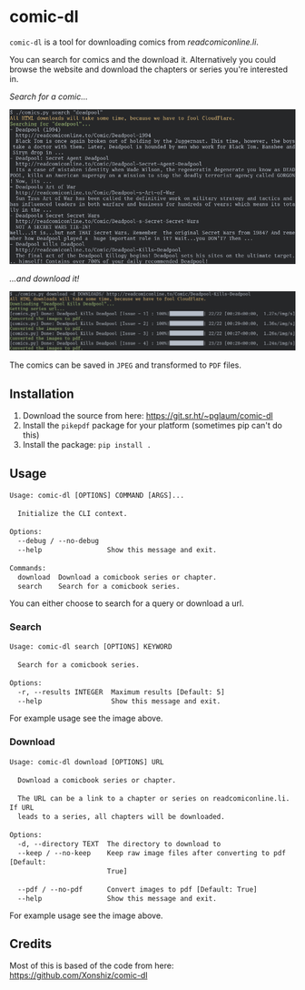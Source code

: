 # comic-dl

`comic-dl` is a tool for downloading comics from _readcomiconline.li_.

You can search for comics and the download it. Alternatively you could browse
the website and download the chapters or series you're interested in.

_Search for a comic..._

![search functionality](images/search.png)

_...and download it!_

![download functionality](images/download.png)

The comics can be saved in `JPEG` and transformed to `PDF` files.

## Installation

1. Download the source from here: <https://git.sr.ht/~pglaum/comic-dl>
2. Install the `pikepdf` package for your platform (sometimes pip can't do
   this)
3. Install the package: `pip install .`

## Usage

```
Usage: comic-dl [OPTIONS] COMMAND [ARGS]...

  Initialize the CLI context.

Options:
  --debug / --no-debug
  --help                Show this message and exit.

Commands:
  download  Download a comicbook series or chapter.
  search    Search for a comicbook series.
```

You can either choose to search for a query or download a url.

### Search

```
Usage: comic-dl search [OPTIONS] KEYWORD

  Search for a comicbook series.

Options:
  -r, --results INTEGER  Maximum results [Default: 5]
  --help                 Show this message and exit.
```

For example usage see the image above.

### Download

```
Usage: comic-dl download [OPTIONS] URL

  Download a comicbook series or chapter.

  The URL can be a link to a chapter or series on readcomiconline.li. If URL
  leads to a series, all chapters will be downloaded.

Options:
  -d, --directory TEXT  The directory to download to
  --keep / --no-keep    Keep raw image files after converting to pdf [Default:
                        True]

  --pdf / --no-pdf      Convert images to pdf [Default: True]
  --help                Show this message and exit.
```

For example usage see the image above.

## Credits

Most of this is based of the code from here:
<https://github.com/Xonshiz/comic-dl>

